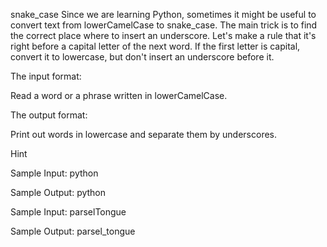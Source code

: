 snake_case
Since we are learning Python, sometimes it might be useful to convert text from lowerCamelCase to snake_case. The main trick is to find the correct place where to insert an underscore. Let's make a rule that it's right before a capital letter of the next word. If the first letter is capital, convert it to lowercase, but don't insert an underscore before it.

The input format:

Read a word or a phrase written in lowerCamelCase.

The output format:

Print out words in lowercase and separate them by underscores.

Hint


Sample Input:
python

Sample Output:
python


Sample Input:
parselTongue

Sample Output:
parsel_tongue

